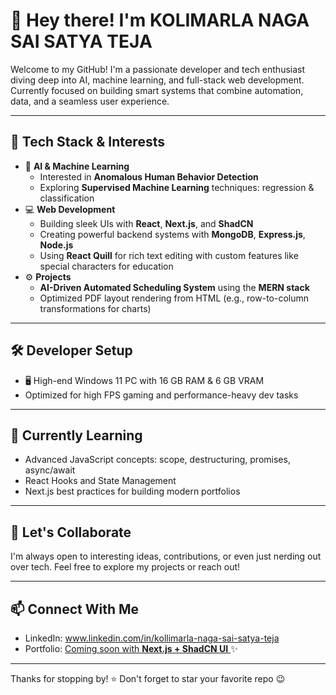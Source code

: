 # 👋 Hey there! I'm KOLIMARLA NAGA SAI SATYA TEJA

Welcome to my GitHub! I'm a passionate developer and tech enthusiast diving deep into AI, machine learning, and full-stack web development. Currently focused on building smart systems that combine automation, data, and a seamless user experience.

---

## 🔧 Tech Stack & Interests

- 🧠 **AI & Machine Learning**
  - Interested in **Anomalous Human Behavior Detection**
  - Exploring **Supervised Machine Learning** techniques: regression & classification
- 💻 **Web Development**
  - Building sleek UIs with **React**, **Next.js**, and **ShadCN**
  - Creating powerful backend systems with **MongoDB**, **Express.js**, **Node.js**
  - Using **React Quill** for rich text editing with custom features like special characters for education
- ⚙️ **Projects**
  - **AI-Driven Automated Scheduling System** using the **MERN stack**
  - Optimized PDF layout rendering from HTML (e.g., row-to-column transformations for charts)

---

## 🛠️ Developer Setup

- 🖥️ High-end Windows 11 PC with 16 GB RAM & 6 GB VRAM
- Optimized for high FPS gaming and performance-heavy dev tasks

---

## 🌱 Currently Learning

- Advanced JavaScript concepts: scope, destructuring, promises, async/await
- React Hooks and State Management
- Next.js best practices for building modern portfolios

---

## 🚀 Let's Collaborate

I'm always open to interesting ideas, contributions, or even just nerding out over tech. Feel free to explore my projects or reach out!

---

## 📫 Connect With Me

- LinkedIn: www.linkedin.com/in/kollimarla-naga-sai-satya-teja
- Portfolio: [Coming soon with **Next.js + ShadCN UI** ](https://knagasaisatyateja.github.io/portfolio/)✨

---

Thanks for stopping by! ⭐️ Don't forget to star your favorite repo 😉
